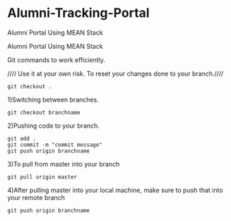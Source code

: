 # Alumni-Tracking-Portal
Alumni Portal Using MEAN Stack

Alumni Portal Using MEAN Stack

Git commands to work efficiently.

//// Use it at your own risk. To reset your changes done to your branch.////

    git checkout . 


1)Switching between branches.

    git checkout branchname

2)Pushing code to your branch.

    git add . 
    git commit -m "commit message" 
    git push origin branchname

3)To pull from master into your branch

    git pull origin master

4)After pulling master into your local machine, make sure to push that into your remote branch

    git push origin branchname
